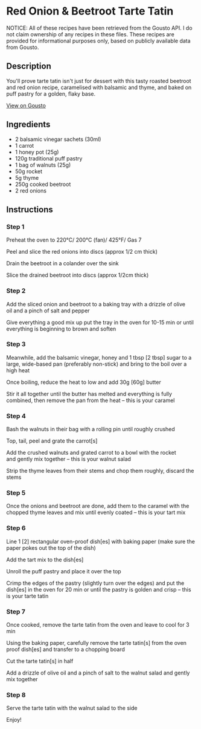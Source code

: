 # Red Onion & Beetroot Tarte Tatin

NOTICE: All of these recipes have been retrieved from the Gousto API. I do not claim ownership of any recipes in these files. These recipes are provided for informational purposes only, based on publicly available data from Gousto.

## Description

You'll prove tarte tatin isn't just for dessert with this tasty roasted beetroot and red onion recipe, caramelised with balsamic and thyme, and baked on puff pastry for a golden, flaky base. 

[View on Gousto](https://www.gousto.co.uk/recipes/cookbook/red-onion-beetroot-tarte-tatin)

## Ingredients

- 2 balsamic vinegar sachets (30ml)
- 1 carrot
- 1 honey pot (25g)
- 120g traditional puff pastry
- 1 bag of walnuts (25g)
- 50g rocket
- 5g thyme
- 250g cooked beetroot
- 2 red onions

## Instructions


### Step 1

Preheat the oven to 220°C/ 200°C (fan)/ 425°F/ Gas 7

Peel and slice the red onions into discs (approx 1/2 cm thick)

Drain the beetroot in a colander over the sink

Slice the drained beetroot into discs (approx 1/2cm thick)


### Step 2

Add the sliced onion and beetroot to a baking tray with a drizzle of olive oil and a pinch of salt and pepper

Give everything a good mix up put the tray in the oven for 10-15 min or until everything is beginning to brown and soften


### Step 3

Meanwhile, add the balsamic vinegar, honey and 1 tbsp <span class="text-danger">[2 tbsp]</span> sugar to a large, wide-based pan (preferably non-stick) and bring to the boil over a high heat

Once boiling, reduce the heat to low and add 30g <span class="text-danger">[60g]</span> butter

Stir it all together until the butter has melted and everything is fully combined, then remove the pan from the heat – this is your caramel


### Step 4

Bash the walnuts in their bag with a rolling pin until roughly crushed

Top, tail, peel and grate the carrot<span class="text-danger">[s]</span>

Add the crushed walnuts and grated carrot to a bowl with the rocket and gently mix together – this is your walnut salad

Strip the thyme leaves from their stems and chop them roughly, discard the stems


### Step 5

Once the onions and beetroot are done, add them to the caramel with the chopped thyme leaves and mix until evenly coated – this is your tart mix


### Step 6

Line 1 <span class="text-danger">[2]</span> rectangular oven-proof dish<span class="text-danger">[es]</span> with baking paper (make sure the paper pokes out the top of the dish)

Add the tart mix to the dish<span class="text-danger">[es]</span>

Unroll the puff pastry and place it over the top

Crimp the edges of the pastry (slightly turn over the edges) and put the dish<span class="text-danger">[es]</span> in the oven for 20 min or until the pastry is golden and crisp – this is your tarte tatin


### Step 7

Once cooked, remove the tarte tatin from the oven and leave to cool for 3 min

Using the baking paper, carefully remove the tarte tatin<span class="text-danger">[s]</span> from the oven proof dish<span class="text-danger">[es] </span>and transfer to a chopping board

Cut the tarte tatin<span class="text-danger">[s]</span> in half

Add a drizzle of olive oil and a pinch of salt to the walnut salad and gently mix together

### Step 8

Serve the tarte tatin with the walnut salad to the side

Enjoy!

